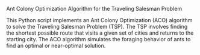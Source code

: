 Ant Colony Optimization Algorithm for the Traveling Salesman Problem

This Python script implements an Ant Colony Optimization (ACO) algorithm to solve the Traveling Salesman Problem (TSP). The TSP involves finding the shortest possible route that visits a given set of cities and returns to the starting city. The ACO algorithm simulates the foraging behavior of ants to find an optimal or near-optimal solution.